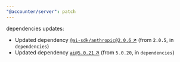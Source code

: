 ```yaml
---
"@accounter/server": patch
---
```

dependencies updates:
  - Updated dependency [`@ai-sdk/anthropic@2.0.6` ↗︎](https://www.npmjs.com/package/@ai-sdk/anthropic/v/2.0.6) (from `2.0.5`, in `dependencies`)
  - Updated dependency [`ai@5.0.21` ↗︎](https://www.npmjs.com/package/ai/v/5.0.21) (from `5.0.20`, in `dependencies`)
